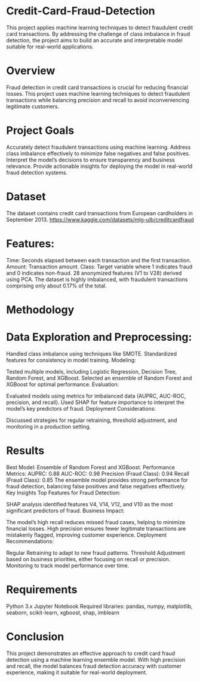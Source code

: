 # Credit-Card-Fraud-Detection
This project applies machine learning techniques to detect fraudulent credit card transactions. By addressing the challenge of class imbalance in fraud detection, the project aims to build an accurate and interpretable model suitable for real-world applications.

# Overview
Fraud detection in credit card transactions is crucial for reducing financial losses. This project uses machine learning techniques to detect fraudulent transactions while balancing precision and recall to avoid inconveniencing legitimate customers.

# Project Goals
Accurately detect fraudulent transactions using machine learning.
Address class imbalance effectively to minimize false negatives and false positives.
Interpret the model’s decisions to ensure transparency and business relevance.
Provide actionable insights for deploying the model in real-world fraud detection systems.
# Dataset
The dataset contains credit card transactions from European cardholders in September 2013. 
https://www.kaggle.com/datasets/mlg-ulb/creditcardfraud
# Features:
Time: Seconds elapsed between each transaction and the first transaction.
Amount: Transaction amount.
Class: Target variable where 1 indicates fraud and 0 indicates non-fraud.
28 anonymized features (V1 to V28) derived using PCA.
The dataset is highly imbalanced, with fraudulent transactions comprising only about 0.17% of the total.
# Methodology
# Data Exploration and Preprocessing:

Handled class imbalance using techniques like SMOTE.
Standardized features for consistency in model training.
Modeling:

Tested multiple models, including Logistic Regression, Decision Tree, Random Forest, and XGBoost.
Selected an ensemble of Random Forest and XGBoost for optimal performance.
Evaluation:

Evaluated models using metrics for imbalanced data (AUPRC, AUC-ROC, precision, and recall).
Used SHAP for feature importance to interpret the model’s key predictors of fraud.
Deployment Considerations:

Discussed strategies for regular retraining, threshold adjustment, and monitoring in a production setting.

# Results
Best Model: Ensemble of Random Forest and XGBoost.
Performance Metrics:
AUPRC: 0.88
AUC-ROC: 0.98
Precision (Fraud Class): 0.94
Recall (Fraud Class): 0.85
The ensemble model provides strong performance for fraud detection, balancing false positives and false negatives effectively.
Key Insights
Top Features for Fraud Detection:

SHAP analysis identified features V4, V14, V12, and V10 as the most significant predictors of fraud.
Business Impact:

The model’s high recall reduces missed fraud cases, helping to minimize financial losses.
High precision ensures fewer legitimate transactions are mistakenly flagged, improving customer experience.
Deployment Recommendations:

Regular Retraining to adapt to new fraud patterns.
Threshold Adjustment based on business priorities, either focusing on recall or precision.
Monitoring to track model performance over time.

# Requirements
Python 3.x
Jupyter Notebook
Required libraries: pandas, numpy, matplotlib, seaborn, scikit-learn, xgboost, shap, imblearn

# Conclusion
This project demonstrates an effective approach to credit card fraud detection using a machine learning ensemble model. With high precision and recall, the model balances fraud detection accuracy with customer experience, making it suitable for real-world deployment.
